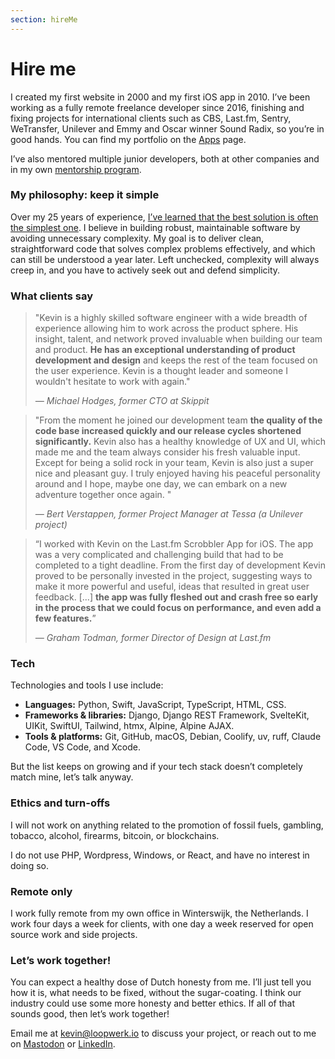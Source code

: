 ```yaml
---
section: hireMe
---
```


# Hire me

I created my first website in 2000 and my first iOS app in 2010. I’ve been working as a fully remote freelance developer since 2016, finishing and fixing projects for international clients such as CBS, Last.fm, Sentry, WeTransfer, Unilever and Emmy and Oscar winner Sound Radix, so you’re in good hands. You can find my portfolio on the [Apps](/apps/) page.

I’ve also mentored multiple junior developers, both at other companies and in my own [mentorship program](/mentor/).

### My philosophy: keep it simple

Over my 25 years of experience, [I’ve learned that the best solution is often the simplest one](/articles/2025/25-years-chasing-simplicity/). I believe in building robust, maintainable software by avoiding unnecessary complexity. My goal is to deliver clean, straightforward code that solves complex problems effectively, and which can still be understood a year later. Left unchecked, complexity will always creep in, and you have to actively seek out and defend simplicity.

### What clients say

> "Kevin is a highly skilled software engineer with a wide breadth of experience allowing him to work across the product sphere. His insight, talent, and network proved invaluable when building our team and product. **He has an exceptional understanding of product development and design** and keeps the rest of the team focused on the user experience. Kevin is a thought leader and someone I wouldn't hesitate to work with again."
>
> <cite>&mdash; Michael Hodges, former CTO at Skippit</cite>

> "From the moment he joined our development team **the quality of the code base increased quickly and our release cycles shortened significantly.** Kevin also has a healthy knowledge of UX and UI, which made me and the team always consider his fresh valuable input. Except for being a solid rock in your team, Kevin is also just a super nice and pleasant guy. I truly enjoyed having his peaceful personality around and I hope, maybe one day, we can embark on a new adventure together once again. "
>
> <cite>&mdash; Bert Verstappen, former Project Manager at Tessa (a Unilever project)</cite>

> “I worked with Kevin on the Last.fm Scrobbler App for iOS. The app was a very complicated and challenging build that had to be completed to a tight deadline. From the first day of development Kevin proved to be personally invested in the project, suggesting ways to make it more powerful and useful, ideas that resulted in great user feedback. [...] **the app was fully fleshed out and crash free so early in the process that we could focus on performance, and even add a few features.**”
> >
> <cite>&mdash; Graham Todman, former Director of Design at Last.fm</cite>

### Tech

Technologies and tools I use include:

*   **Languages:** Python, Swift, JavaScript, TypeScript, HTML, CSS.
*   **Frameworks & libraries:** Django, Django REST Framework, SvelteKit, UIKit, SwiftUI, Tailwind, htmx, Alpine, Alpine AJAX.
*   **Tools & platforms:** Git, GitHub, macOS, Debian, Coolify, uv, ruff, Claude Code, VS Code, and Xcode.

But the list keeps on growing and if your tech stack doesn’t completely match mine, let’s talk anyway.

### Ethics and turn-offs
I will not work on anything related to the promotion of fossil fuels, gambling, tobacco, alcohol, firearms, bitcoin, or blockchains.

I do not use PHP, Wordpress, Windows, or React, and have no interest in doing so.

### Remote only
I work fully remote from my own office in Winterswijk, the Netherlands. I work four days a week for clients, with one day a week reserved for open source work and side projects.

### Let’s work together!
You can expect a healthy dose of Dutch honesty from me. I’ll just tell you how it is, what needs to be fixed, without the sugar-coating. I think our industry could use some more honesty and better ethics. If all of that sounds good, then let’s work together!

Email me at <kevin@loopwerk.io> to discuss your project, or reach out to me on [Mastodon](https://hachyderm.io/@kevinrenskers) or [LinkedIn](https://www.linkedin.com/in/kevinrenskers/).